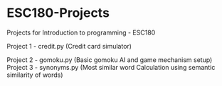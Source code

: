 # ESC180-Projects
Projects for Introduction to programming - ESC180

Project 1 - credit.py (Credit card simulator)

Project 2 - gomoku.py (Basic gomoku AI and game mechanism setup)
Project 3 - synonyms.py (Most similar word Calculation using semantic similarity of words)
